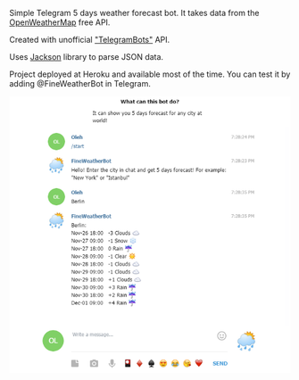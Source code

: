 Simple Telegram 5 days weather forecast bot. It takes data from the [OpenWeatherMap](https://openweathermap.org/api) free API.

Created with unofficial ["TelegramBots"](https://github.com/rubenlagus/TelegramBots/tree/master/telegrambots-abilities) API.

Uses [Jackson](https://github.com/FasterXML/jackson) library to parse JSON data.

Project deployed at Heroku and available most of the time. You can test it by adding @FineWeatherBot in Telegram. 

![screenshot](sample.PNG)

